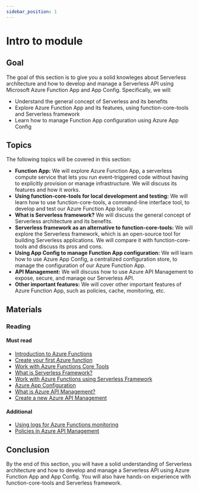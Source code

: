 ```yaml
---
sidebar_position: 1
---
```


# Intro to module

## Goal

The goal of this section is to give you a solid knowleges about Serverless architecture and how to develop and manage a Serverless API using Microsoft Azure Function App and App Config. Specifically, we will:

- Understand the general concept of Serverless and its benefits
- Explore Azure Function App and its features, using function-core-tools and Serverless framework
- Learn how to manage Function App configuration using Azure App Config

## Topics

The following topics will be covered in this section:

- **Function App:** We will explore Azure Function App, a serverless compute service that lets you run event-triggered code without having to explicitly provision or manage infrastructure. We will discuss its features and how it works.
- **Using function-core-tools for local development and testing:** We will learn how to use function-core-tools, a command-line interface tool, to develop and test our Azure Function App locally.
- **What is Serverless framework?** We will discuss the general concept of Serverless architecture and its benefits.
- **Serverless framework as an alternative to function-core-tools:** We will explore the Serverless framework, which is an open-source tool for building Serverless applications. We will compare it with function-core-tools and discuss its pros and cons.
- **Using App Config to manage Function App configuration:** We will learn how to use Azure App Config, a centralized configuration store, to manage the configuration of our Azure Function App.
- **API Management:** We will discuss how to use Azure API Management to expose, secure, and manage our Serverless API.
- **Other important features:** We will cover other important features of Azure Function App, such as policies, cache, monitoring, etc.

## Materials

### Reading

#### Must read

- [Introduction to Azure Functions](https://learn.microsoft.com/en-us/azure/azure-functions/functions-overview)
- [Create your first Azure function](https://learn.microsoft.com/en-us/azure/azure-functions/create-first-function-vs-code-node)
- [Work with Azure Functions Core Tools](https://learn.microsoft.com/en-us/azure/azure-functions/functions-run-local)
- [What is Serverless Framework?](https://learn.microsoft.com/en-us/azure/architecture/example-scenario/serverless/serverless-multicloud)
- [Work with Azure Functions using Serverless Framework](https://www.serverless.com/framework/docs/providers/azure/guide/quick-start)
- [Azure App Configuration](https://learn.microsoft.com/en-us/azure/azure-app-configuration/overview)
- [What is Azure API Management?](https://learn.microsoft.com/en-us/azure/api-management/api-management-key-concepts)
- [Create a new Azure API Management](https://learn.microsoft.com/en-us/azure/api-management/vscode-create-service-instance)

#### Additional

- [Using logs for Azure Functions monitoring ](https://learn.microsoft.com/en-us/azure/azure-functions/functions-monitor-log-analytics?tabs=csharp)
- [Policies in Azure API Management](https://learn.microsoft.com/en-us/azure/api-management/api-management-howto-policies)


## Conclusion

By the end of this section, you will have a solid understanding of Serverless architecture and how to develop and manage a Serverless API using Azure Function App and App Config. You will also have hands-on experience with function-core-tools and Serverless framework.
